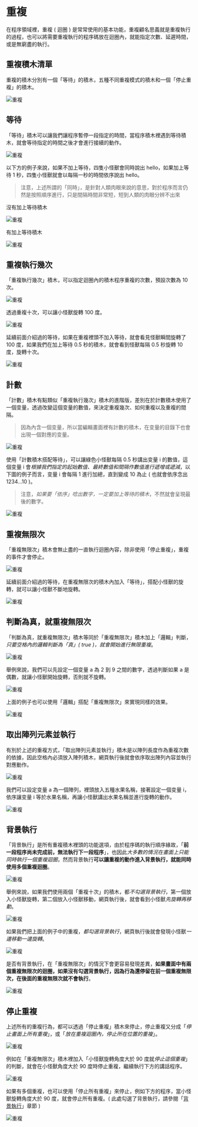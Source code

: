 # 重複

在程序領域裡，重複 ( 迴圈 ) 是常常使用的基本功能，重複顧名思義就是重複執行的過程，也可以將需要重複執行的程序碼放在迴圈內，就能指定次數、延遲時間，或是無窮盡的執行。

## 重複積木清單

重複的積木分別有一個「等待」的積木，五種不同重複模式的積木和一個「停止重複」的積木。

![重複](../images/zh-tw/docs/webbit/basic/loop-01.jpg)

## 等待

「等待」積木可以讓我們讓程序暫停一段指定的時間，當程序積木裡遇到等待積木，就會等待指定的時間之後才會進行接續的動作。

![重複](../images/zh-tw/docs/webbit/basic/loop-23.jpg)

以下方的例子來說，如果不加上等待，四隻小怪獸會同時說出 hello，如果加上等待 1 秒，四隻小怪獸就會以每隔一秒的時間依序說出 hello。

> 注意，上述所謂的「同時」，是針對人類肉眼來說的意思，對於程序而言仍然是按照順序進行，只是間隔時間非常短，短到人類的肉眼分辨不出來

沒有加上等待積木

![重複](../images/zh-tw/docs/webbit/basic/loop-02.jpg)

有加上等待積木

![重複](../images/zh-tw/docs/webbit/basic/loop-03.gif)

## 重複執行幾次

「重複執行幾次」積木，可以指定迴圈內的積木程序重複的次數，預設次數為 10 次。

![重複](../images/zh-tw/docs/webbit/basic/loop-06.jpg)

透過重複十次，可以讓小怪獸旋轉 100 度。

![重複](../images/zh-tw/docs/webbit/basic/loop-04.jpg)

延續前面介紹過的等待，如果在重複裡頭不加入等待，就會看見怪獸瞬間旋轉了 100 度，如果我們在加上等待 0.5 秒的積木，就會看到怪獸每隔 0.5 秒旋轉 10 度，旋轉十次。

![重複](../images/zh-tw/docs/webbit/basic/loop-05.gif)

## 計數

「計數」積木有點類似「重複執行幾次」積木的進階版，差別在於計數積木使用了一個变量，透過改變這個变量的數值，來決定重複幾次、如何重複以及重複的間隔。

> 因為內含一個变量，所以當編輯畫面裡有計數的積木，在变量的目錄下也會出現一個對應的变量。

![重複](../images/zh-tw/docs/webbit/basic/loop-07.jpg)

使用「計數積木搭配等待」，可以讓綠色小怪獸每隔 0.5 秒講出变量 i 的數值，這個变量 i 會*根據我們指定的起始數值、最終數值和間隔作數值進行遞增或遞減*，以下圖的例子而言，变量 i 會每隔 1 進行加總，直到變成 10 為止 ( 也就會依序念出 1234...10 )。

> 注意，*如果要「依序」唸出數字，一定要加上等待的積木*，不然就會呈現最後的數字。

![重複](../images/zh-tw/docs/webbit/basic/loop-08.gif)

## 重複無限次

「重複無限次」積木會無止盡的一直執行迴圈內容，除非使用「停止重複」，重複的事件才會停止。

![重複](../images/zh-tw/docs/webbit/basic/loop-09.jpg)

延續前面介紹過的等待，在重複無限次的積木內加入「等待」，搭配小怪獸的旋轉，就可以讓小怪獸不斷地旋轉。

![重複](../images/zh-tw/docs/webbit/basic/loop-10.gif)

## 判斷為真，就重複無限次

「判斷為真，就重複無限次」積木等同於「重複無限次」積木加上「邏輯」判斷，*只要空格內的邏輯判斷為「真」( true )，就會開始進行無限重複*。

![重複](../images/zh-tw/docs/webbit/basic/loop-11.jpg)

舉例來說，我們可以先設定一個变量 a 為 2 到 9 之間的數字，透過判斷如果 a 是偶數，就讓小怪獸開始旋轉，否則就不旋轉。

![重複](../images/zh-tw/docs/webbit/basic/loop-12.gif)

上面的例子也可以使用「邏輯」搭配「重複無限次」來實現同樣的效果。

![重複](../images/zh-tw/docs/webbit/basic/loop-13.jpg)

## 取出陣列元素並執行

有別於上述的重複方式，「取出陣列元素並執行」積木是以陣列長度作為重複次數的依據，因此空格內必須放入陣列積木，網頁執行後就會依序取出陣列內容並執行對應動作。

![重複](../images/zh-tw/docs/webbit/basic/loop-14.jpg)

我們可以設定变量 a 為一個陣列，裡頭放入五種水果名稱，接著設定一個变量 i，依序讓变量 i 等於水果名稱，再讓小怪獸講出水果名稱並進行旋轉的動作。

![重複](../images/zh-tw/docs/webbit/basic/loop-15.gif)

## 背景執行

「背景執行」是所有重複積木裡頭的功能選項，由於程序碼的執行順序緣故，「**前一段程序尚未完成前，無法執行下一段程序**」，也因此*大多數的情況在畫面上只能同時執行一個重複迴圈*，然而背景執行**可以讓重複的動作進入背景執行，就能同時使用多個重複迴圈**。

![重複](../images/zh-tw/docs/webbit/basic/loop-17.jpg)

舉例來說，如果我們使用兩個「重複十次」的積木，都*不勾選背景執行*，第一個放入小怪獸旋轉，第二個放入小怪獸移動，網頁執行後，就會看到小怪獸*先旋轉再移動*。

![重複](../images/zh-tw/docs/webbit/basic/loop-18.gif)

如果我們把上面的例子中的重複，*都勾選背景執行*，網頁執行後就會發現小怪獸*一邊移動一邊旋轉*。

![重複](../images/zh-tw/docs/webbit/basic/loop-19.gif)

是否有背景執行，在「重複無限次」的情況下會更容易發現差異，**如果畫面中有兩個重複無限次的迴圈，如果沒有勾選背景執行，因為行為還停留在前一個重複無限次，在後面的重複無限次就不會執行**。

![重複](../images/zh-tw/docs/webbit/basic/loop-20.gif)

## 停止重複

上述所有的重複行為，都可以透過「停止重複」積木來停止，停止重複又分成「*停止畫面上所有重複*」，或「*放在重複迴圈內，停止所在位置的重複*」。

![重複](../images/zh-tw/docs/webbit/basic/loop-16.jpg)

例如在「重複無限次」積木裡加入「小怪獸旋轉角度大於 90 度就*停止這個重複*」的判斷，就會在小怪獸角度大於 90 度時停止重複，繼續執行下方的講話程序。

![重複](../images/zh-tw/docs/webbit/basic/loop-21.gif)


如果有多個重複，也可以使用「停止所有重複」來停止，例如下方的程序，當小怪獸旋轉角度大於 90 度，就會停止所有重複。( 此處勾選了背景執行，請參閱「[背景執行](loop.html#loop07)」章節 )

![重複](../images/zh-tw/docs/webbit/basic/loop-22.gif)




